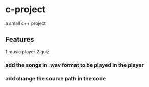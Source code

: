 # c-project
a small c++ project

## Features
1.music player
2.quiz
### add the songs in .wav format to be played in the player
### add change the source path in the code
